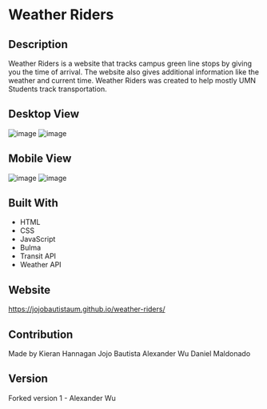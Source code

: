 # Weather Riders

## Description
Weather Riders is a website that tracks campus green line stops by giving you the time of arrival. The website also gives additional information like the weather and current time. Weather Riders was created to help mostly UMN Students track transportation.

## Desktop View
![image](https://user-images.githubusercontent.com/91642871/142964601-b8e7fe93-bde2-4669-a530-d4c41193ff8a.png)
![image](https://user-images.githubusercontent.com/91642871/142964948-0cf236ff-19dd-42f8-b2c2-6bf6a802c1d2.png)
## Mobile View
![image](https://user-images.githubusercontent.com/91642871/142964812-ca722aa3-04b1-43d6-b16e-05485235a5c5.png)
![image](https://user-images.githubusercontent.com/91642871/142964865-f675125f-d009-487c-ab37-51961ff29bd1.png)

## Built With
* HTML
* CSS
* JavaScript
* Bulma
* Transit API
* Weather API

## Website
https://jojobautistaum.github.io/weather-riders/

## Contribution
Made by 
Kieran Hannagan 
Jojo Bautista
Alexander Wu
Daniel Maldonado

## Version
Forked version 1 - Alexander Wu 